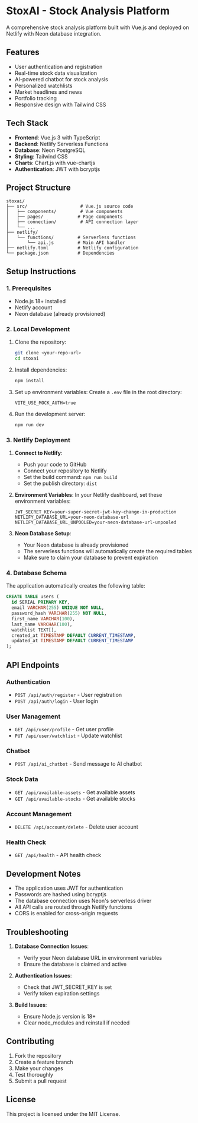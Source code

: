 # StoxAI - Stock Analysis Platform

A comprehensive stock analysis platform built with Vue.js and deployed on Netlify with Neon database integration.

## Features

- User authentication and registration
- Real-time stock data visualization
- AI-powered chatbot for stock analysis
- Personalized watchlists
- Market headlines and news
- Portfolio tracking
- Responsive design with Tailwind CSS

## Tech Stack

- **Frontend**: Vue.js 3 with TypeScript
- **Backend**: Netlify Serverless Functions
- **Database**: Neon PostgreSQL
- **Styling**: Tailwind CSS
- **Charts**: Chart.js with vue-chartjs
- **Authentication**: JWT with bcryptjs

## Project Structure

```
stoxai/
├── src/                    # Vue.js source code
│   ├── components/         # Vue components
│   ├── pages/             # Page components
│   ├── connection/         # API connection layer
│   └── ...
├── netlify/
│   └── functions/         # Serverless functions
│       └── api.js         # Main API handler
├── netlify.toml           # Netlify configuration
└── package.json           # Dependencies
```

## Setup Instructions

### 1. Prerequisites

- Node.js 18+ installed
- Netlify account
- Neon database (already provisioned)

### 2. Local Development

1. Clone the repository:
   ```bash
   git clone <your-repo-url>
   cd stoxai
   ```

2. Install dependencies:
   ```bash
   npm install
   ```

3. Set up environment variables:
   Create a `.env` file in the root directory:
   ```
   VITE_USE_MOCK_AUTH=true
   ```

4. Run the development server:
   ```bash
   npm run dev
   ```

### 3. Netlify Deployment

1. **Connect to Netlify**:
   - Push your code to GitHub
   - Connect your repository to Netlify
   - Set the build command: `npm run build`
   - Set the publish directory: `dist`

2. **Environment Variables**:
   In your Netlify dashboard, set these environment variables:
   ```
   JWT_SECRET_KEY=your-super-secret-jwt-key-change-in-production
   NETLIFY_DATABASE_URL=your-neon-database-url
   NETLIFY_DATABASE_URL_UNPOOLED=your-neon-database-url-unpooled
   ```

3. **Neon Database Setup**:
   - Your Neon database is already provisioned
   - The serverless functions will automatically create the required tables
   - Make sure to claim your database to prevent expiration

### 4. Database Schema

The application automatically creates the following table:

```sql
CREATE TABLE users (
  id SERIAL PRIMARY KEY,
  email VARCHAR(255) UNIQUE NOT NULL,
  password_hash VARCHAR(255) NOT NULL,
  first_name VARCHAR(100),
  last_name VARCHAR(100),
  watchlist TEXT[],
  created_at TIMESTAMP DEFAULT CURRENT_TIMESTAMP,
  updated_at TIMESTAMP DEFAULT CURRENT_TIMESTAMP
);
```

## API Endpoints

### Authentication
- `POST /api/auth/register` - User registration
- `POST /api/auth/login` - User login

### User Management
- `GET /api/user/profile` - Get user profile
- `PUT /api/user/watchlist` - Update watchlist

### Chatbot
- `POST /api/ai_chatbot` - Send message to AI chatbot

### Stock Data
- `GET /api/available-assets` - Get available assets
- `GET /api/available-stocks` - Get available stocks

### Account Management
- `DELETE /api/account/delete` - Delete user account

### Health Check
- `GET /api/health` - API health check

## Development Notes

- The application uses JWT for authentication
- Passwords are hashed using bcryptjs
- The database connection uses Neon's serverless driver
- All API calls are routed through Netlify functions
- CORS is enabled for cross-origin requests

## Troubleshooting

1. **Database Connection Issues**:
   - Verify your Neon database URL in environment variables
   - Ensure the database is claimed and active

2. **Authentication Issues**:
   - Check that JWT_SECRET_KEY is set
   - Verify token expiration settings

3. **Build Issues**:
   - Ensure Node.js version is 18+
   - Clear node_modules and reinstall if needed

## Contributing

1. Fork the repository
2. Create a feature branch
3. Make your changes
4. Test thoroughly
5. Submit a pull request

## License

This project is licensed under the MIT License.
